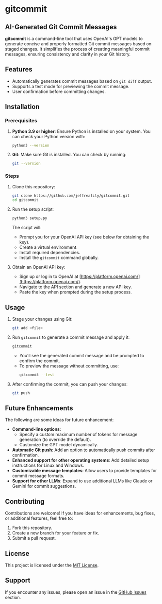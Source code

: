 # gitcommit
## AI-Generated Git Commit Messages

**gitcommit** is a command-line tool that uses OpenAI's GPT models to generate concise and properly formatted Git commit messages based on staged changes. It simplifies the process of creating meaningful commit messages, ensuring consistency and clarity in your Git history.

## Features
- Automatically generates commit messages based on `git diff` output.
- Supports a test mode for previewing the commit message.
- User confirmation before committing changes.

## Installation

### Prerequisites
1. **Python 3.9 or higher**: Ensure Python is installed on your system. You can check your Python version with:
   ```bash
   python3 --version
   ```

2. **Git**: Make sure Git is installed. You can check by running:
   ```bash
   git --version
   ```

### Steps
1. Clone this repository:
   ```bash
   git clone https://github.com/jeffreality/gitcommit.git
   cd gitcommit
   ```

2. Run the setup script:
   ```bash
   python3 setup.py
   ```

   The script will:
   - Prompt you for your OpenAI API key (see below for obtaining the key).
   - Create a virtual environment.
   - Install required dependencies.
   - Install the `gitcommit` command globally.

3. Obtain an OpenAI API key:
   - Sign up or log in to OpenAI at [https://platform.openai.com/](https://platform.openai.com/).
   - Navigate to the API section and generate a new API key.
   - Paste the key when prompted during the setup process.

## Usage

1. Stage your changes using Git:
   ```bash
   git add <file>
   ```

2. Run `gitcommit` to generate a commit message and apply it:
   ```bash
   gitcommit
   ```

   - You'll see the generated commit message and be prompted to confirm the commit.
   - To preview the message without committing, use:
     ```bash
     gitcommit --test
     ```

3. After confirming the commit, you can push your changes:
   ```bash
   git push
   ```

## Future Enhancements

The following are some ideas for future enhancement:
- **Command-line options**:
  - Specify a custom maximum number of tokens for message generation (to override the default).
  - Customize the GPT model dynamically.
- **Automatic Git push**: Add an option to automatically push commits after confirmation.
- **Enhanced support for other operating systems**: Add detailed setup instructions for Linux and Windows.
- **Customizable message templates**: Allow users to provide templates for commit message formats.
- **Support for other LLMs**: Expand to use additional LLMs like Claude or Gemini for commit suggestions.

## Contributing

Contributions are welcome! If you have ideas for enhancements, bug fixes, or additional features, feel free to:
1. Fork this repository.
2. Create a new branch for your feature or fix.
3. Submit a pull request.

## License

This project is licensed under the [MIT License](LICENSE).

## Support

If you encounter any issues, please open an issue in the [GitHub Issues](https://github.com/jeffreality/gitcommit/issues) section.